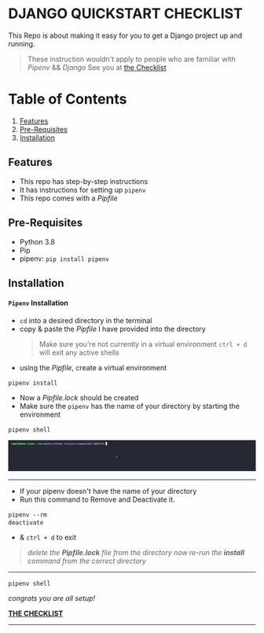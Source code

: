 # DJANGO QUICKSTART CHECKLIST

This Repo is about making it easy for you to get a Django project up and running.

> These instruction wouldn't apply to people who are familiar with _Pipenv_ && _Django_
> See you at [the Checklist](https://rp-bot.github.io/django_checklist/)

# Table of Contents

1. [Features](#Features)
2. [Pre-Requisites](#Pre-Requisites)
3. [Installation](#Installation)

## Features

-   This repo has step-by-step instructions
-   It has instructions for setting up `pipenv`
-   This repo comes with a _Pipfile_

## Pre-Requisites

-   Python 3.8
-   Pip
-   pipenv: `pip install pipenv`

## Installation

#### `Pipenv` Installation

-   `cd` into a desired directory in the terminal
-   copy & paste the _Pipfile_ I have provided into the directory
    > Make sure you're not currently in a virtual environment
    > `ctrl + d` will exit any active shells
-   using the _Pipfile_, create a virtual environment

```shell
pipenv install
```

-   Now a _Pipfile.lock_ should be created
-   Make sure the `pipenv` has the name of your directory by starting the environment

```shell
pipenv shell
```

![fvgf](img/shell_.gif)

---

-   If your pipenv doesn't have the name of your directory
-   Run this command to Remove and Deactivate it.

```shell
pipenv --rm
deactivate
```

-   & `ctrl + d` to exit

> <i>delete the **Pipfile.lock** file from the directory
> now re-run the **install** command from the correct directory</i>

---

```shell
pipenv shell
```

_congrats you are all setup!_

**[THE CHECKLIST](https://rp-bot.github.io/django_checklist/)**

---
